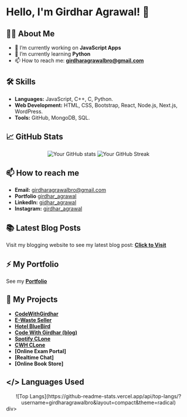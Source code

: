 # Hello, I'm Girdhar Agrawal! 👋

## 👨‍💻 About Me

- 🔭 I’m currently working on **JavaScript Apps**
- 🌱 I’m currently learning **Python**
- 📫 How to reach me: **girdharagrawalbro@gmail.com**

## 🛠 Skills

- **Languages:** JavaScript, C++, C, Python.
- **Web Development:** HTML, CSS, Bootstrap, React, Node.js, Next.js, WordPress.
- **Tools:** GitHub, MongoDB, SQL.

## 📈 GitHub Stats

<div align="center">

![Your GitHub stats](https://github-readme-stats.vercel.app/api?username=girdharagrawalbro&show_icons=true&theme=radical&layout=compact&hide=prs)
![Your GitHub Streak](https://github-readme-streak-stats.herokuapp.com/?user=girdharagrawalbro&theme=radical)
</div>

## 📫 How to reach me

- **Email:** girdharagrawalbro@gmail.com
- **Portfolio** [girdhar_agrawal](https://girdharagrawal.netlify.app)
- **LinkedIn:** [gidhar_agrawal](https://www.linkedin.com/in/girdhar-agrawal-124346220)
- **Instagram:** [girdhar_agrawal](https://www.instagram.com/girdhar_agrawal/) 

## 📚 Latest Blog Posts
Visit my blogging website to see my latest blog post: **[Click to Visit](https://codewithgirdhar.great-site.net)**

## ⚡ My Portfolio 
See my **[Portfolio](https://girdharagrawal.netlify.app)**

##  🔭 My Projects
- **[CodeWithGirdhar](https://codewithgirdhar.great-site.net)**
- **[E-Waste Seller](http://e-waste.great-site.net/)**
- **[Hotel BlueBird](http://hotelbluebird.great-site.net/?i=1)**
- **[Code With Girdhar (blog)](http://girdharpersonalblog.great-site.net/?i=1)**
- **[Spotify CLone](http://spotify-girdhar.great-site.net/?i=1)**
- **[CWH CLone](https://codewithgirdhar.netlify.app/)**
- **[Online Exam Portal]**
- **[Realtime Chat]**
- **[Online Book Store]**
  
## </> Languages Used

<div align="center">
![Top Langs](https://github-readme-stats.vercel.app/api/top-langs/?username=girdharagrawalbro&layout=compact&theme=radical)
</div>div>

